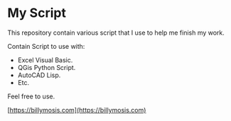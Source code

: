 # My Script
This repository contain various script that I use to help me finish my work.

Contain Script to use with:
- Excel Visual Basic.
- QGis Python Script.
- AutoCAD Lisp.
- Etc.

Feel free to use.

[https://billymosis.com](https://billymosis.com)
